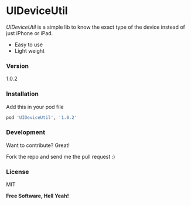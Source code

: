 # UIDeviceUtil

*UIDeviceUtil* is a simple lib to know the exact type of the device instead of just iPhone or iPad.

  - Easy to use
  - Light weight

### Version
1.0.2

### Installation
Add this in your pod file
```sh
pod 'UIDeviceUtil', '1.0.2'
```

### Development

Want to contribute? Great!

Fork the repo and send me the pull request :)


### License
MIT


**Free Software, Hell Yeah!**
